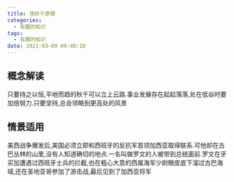 ```yaml
---
title: 荡秋千原理
categories:
  - 有趣的知识
tags:
  - 有趣的知识
date: 2021-03-09 09:40:18
---
```

## 概念解读

只要持之以恒,平地而趋的秋千可以立上云路.事业发展存在起起落落,处在低谷时要加倍努力.只要坚持,总会领略到更高处的风景

## 情景适用

美西战争爆发后,美国必须立即和西班牙的反抗军首领加西亚取得联系.可他却在古巴丛林的山里,没有人知道确切的地点.一名叫做罗文的人被带到总统面前.罗文在牙买加遭遇过西班牙士兵的拦截,也在粗心大意的西属海军少尉眼皮底下溜过古巴海域,还在圣地亚哥参加了游击战,最后见到了加西亚将军
<!--more-->